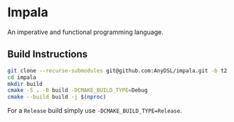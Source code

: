 # Impala
An imperative and functional programming language.

## Build Instructions

```sh
git clone --recurse-submodules git@github.com:AnyDSL/impala.git -b t2
cd impala
mkdir build
cmake -S . -B build -DCMAKE_BUILD_TYPE=Debug
cmake --build build -j $(nproc)
```
For a `Release` build simply use `-DCMAKE_BUILD_TYPE=Release`.
